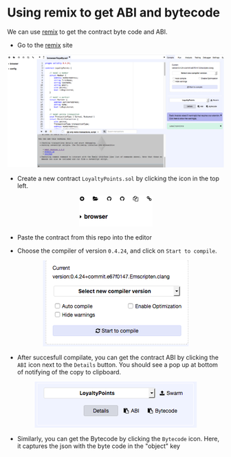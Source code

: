 # Using remix to get ABI and bytecode

We can use [remix](http://remix.ethereum.org) to get the contract byte code and ABI.

* Go to the [remix](http://remix.ethereum.org) site

<p align="center">
  <img src="doc-images/remix.png">
</p>

* Create a new contract `LoyaltyPoints.sol` by clicking the icon in the top left.

<p align="center">
  <img src="doc-images/remix-new-file.png">
</p>

* Paste the contract from this repo into the editor

* Choose the compiler of version `0.4.24`, and click on `Start to compile`.

<p align="center">
  <img src="doc-images/remix-compile.png">
</p>

* After succesfull compilate, you can get the contract ABI by clicking the `ABI` icon next to the `Details` button.  You should see a pop up at bottom of notifying of the copy to clipboard.

<p align="center">
  <img src="doc-images/remix-bytecode.png">
</p>

* Similarly, you can get the Bytecode by clicking the `Bytecode` icon.  Here, it captures the json with the byte code in the "object" key
